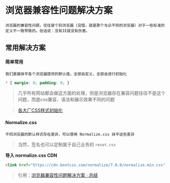 # 浏览器兼容性问题解决方案

	浏览器的兼容性问题，往往是个别浏览器（没错，就是那个与众不同的浏览器）对于一些标准的定义不一致导致的。俗话说：没有IE就没有伤害。

## 常用解决方案

#### 简单常用

	我们直接抹平各个浏览器提供的默认值，全部自定义，全部会进行初始化

```css
* { margin: 0; padding: 0; }
```

> 几乎所有网站都会做这方面的处理，但是浏览器存在兼容问题往往不是这个问题，而是css兼容、语法和展示效果不同的问题

> [各大厂CSS样式初始化](知识笔记/大前端/基础/HTML+CSS/CSS/CSS初始化.md)

#### Normalize.css

	不同浏览器的默认样式存在差异，可以使用 Normalize.css 抹平这些差异

> 当然，签名也可以定制属于自己业务的 `reset.css`

**导入 normalize.css CDN**

```html
<link href="https://cdn.bootcss.com/normalize/7.0.0/normalize.min.css" rel="stylesheet">
```


> 引用：[浏览器兼容性问题解决方案 · 总结](https://blog.csdn.net/qq_18826911/article/details/77678744)
